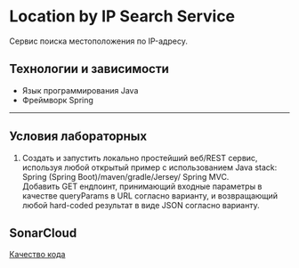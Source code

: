 # Location by IP Search Service #
Сервис поиска местоположения по IP-адресу.
## Технологии и зависимости
+ Язык программирования Java
+ Фреймворк Spring
---
## Условия лабораторных ##
1. Создать и запустить локально простейший веб/REST сервис, используя любой открытый пример с использованием Java stack: Spring (Spring Boot)/maven/gradle/Jersey/ Spring MVC. <br> Добавить GET ендпоинт, принимающий входные параметры в качестве queryParams в URL согласно варианту, и возвращающий любой hard-coded результат в виде JSON согласно варианту.
## SonarCloud
[Качество кода]()
